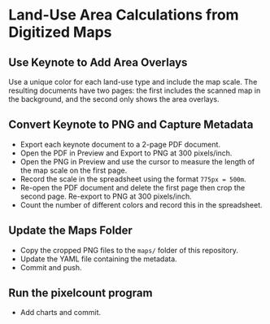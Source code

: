 # Land-Use Area Calculations from Digitized Maps

## Use Keynote to Add Area Overlays

Use a unique color for each land-use type and include the map scale.  The resulting documents have two pages:
the first includes the scanned map in the background, and the second only shows the area overlays.

## Convert Keynote to PNG and Capture Metadata

* Export each keynote document to a 2-page PDF document.
* Open the PDF in Preview and Export to PNG at 300 pixels/inch.
* Open the PNG in Preview and use the cursor to measure the length of the map scale on the first page.
* Record the scale in the spreadsheet using the format `775px = 500m`.
* Re-open the PDF document and delete the first page then crop the second page. Re-export to PNG at 300 pixels/inch.
* Count the number of different colors and record this in the spreadsheet.

## Update the Maps Folder

* Copy the cropped PNG files to the `maps/` folder of this repository.
* Update the YAML file containing the metadata.
* Commit and push.

## Run the pixelcount program

* Add charts and commit.
